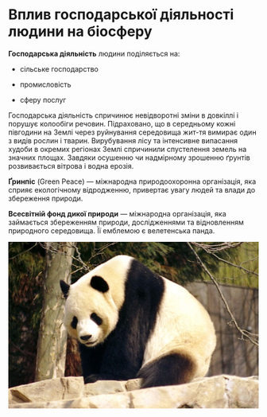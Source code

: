 # Вплив господарської дiяльностi людини на бiосферу

**Господарська діяльність** людини поділяється на:

-   сільське господарство

-   промисловість

-   сферу послуг

Господарська діяльність спричинює невідворотні зміни в довкіллі і порушує колообіги речовин. Підраховано, що в середньому кожні півгодини на Землі через руйнування середовища жит-тя вимирає один з видів рослин і тварин. Вирубування лісу та інтенсивне випасання худоби в окремих регіонах Землі спричинили спустелення земель на значних площах. Завдяки осушенню чи надмірному зрошенню ґрунтів розвивається вітрова і водна ерозія.

**Ґринпіс** (Green Peace) — міжнародна природоохоронна організація, яка сприяє екологічному відродженню, привертає увагу людей та влади до збереження природи.

**Всесвітній фонд дикої природи** — міжнародна організація, яка займається збереженням природи, дослідженнями та відновленням природного середовища. Її емблемою є велетенська панда.

<div align="center">
<img src="2-1.jpg">
</div>
